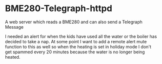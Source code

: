 # BME280-Telegraph-httpd
A web server which reads a BME280 and can also send a Telegraph Message

I needed an alert for when the kids have used all the water or the boiler has decided to take a nap.
At some point I want to add a remote alert mute function to this as well so when the heating is set in holiday mode I don't get spammed every 20 minutes because the water is no longer being heated.
